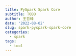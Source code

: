 ```yaml
---
title: PySpark Spark Core
subtitle: TODO
author: 王哲峰
date: '2022-08-02'
slug: spark-pyspark-spark-core
categories:
  - spark
tags:
  - tool
---
```

